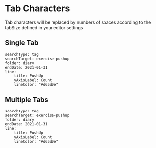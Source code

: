 # Tab Characters

Tab characters will be replaced by numbers of spaces according to the tabSize defined in your editor settings

## Single Tab

```tracker
searchType: tag
searchTarget: exercise-pushup
folder: diary
endDate: 2021-01-31
line:
	title: PushUp
    yAxisLabel: Count
    lineColor: "#d65d0e"
```

## Multiple Tabs

```tracker
searchType: tag
searchTarget: exercise-pushup
folder: diary
endDate: 2021-01-31
line:
	title: PushUp
    yAxisLabel: Count
	lineColor: "#d65d0e"
```
